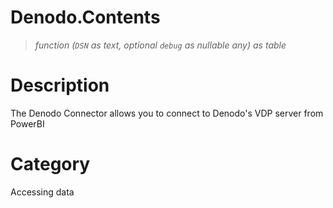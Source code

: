 # Denodo.Contents

> _function (<code>DSN</code> as text, optional <code>debug</code> as nullable any) as table_

# Description 
The Denodo Connector allows you to connect to Denodo's VDP server from PowerBI
# Category 
Accessing data
